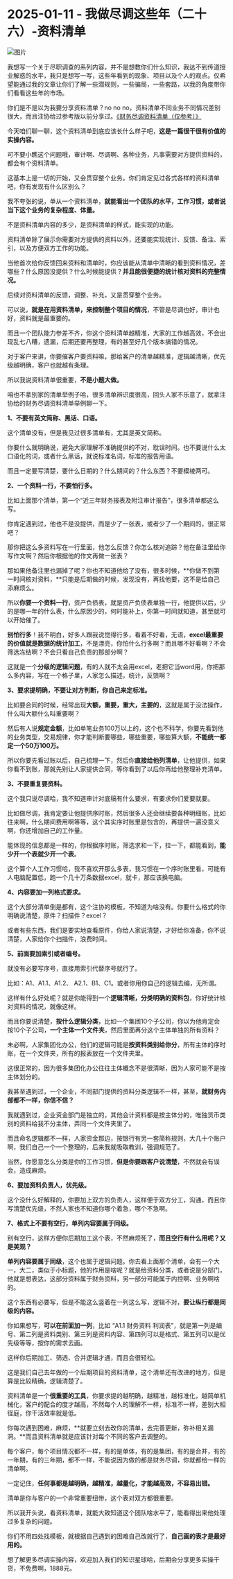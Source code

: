 # 2025-01-11 - 我做尽调这些年（二十六）-资料清单

![图片](https://mmbiz.qpic.cn/mmbiz_jpg/JTrAVGgvYRH0JNzOJlcAyxUq3ib6WueHp70eibr0via3sKU4dMk88jv7VL1YM0iaA0jDRpOv0gibIoBRHdjWiaclUXXg/640?wx_fmt=jpeg&from=appmsg&tp=webp&wxfrom=5&wx_lazy=1)

我想写一个关于尽职调查的系列内容，并不是想教你们什么知识，我达不到传道授业解惑的水平，我只是想写一写，这些年看到的现象、项目以及个人的观点。仅希望能通过我的文章让你们了解一些潜规则，一些骗局，一些套路，以我的角度带你们看看这些年的市场。

你们是不是以为我要分享资料清单？no no no，资料清单不同业务不同情况差别很大，而且注协给过参考版以前分享过。[《财务尽调资料清单（仅参考）》](https://mp.weixin.qq.com/s?__biz=MzUyNTI2NTY0MQ==&mid=2247489217&idx=1&sn=b8355f4cf32ffdcfc115bc34267754f2&scene=21#wechat_redirect)

今天咱们聊一聊，这个资料清单到底应该长什么样子吧，**这是一篇很干很有价值的实操内容。**

可不要小瞧这个问题哦，审计啊、尽调啊、各种业务，凡事需要对方提供资料的，都会有个资料清单。

这基本上是一切的开始，又会贯穿整个业务。你们肯定见过各式各样的资料清单吧，你有发现有什么区别么？

我不夸张的说，单从一个资料清单，**就能看出一个团队的水平，工作习惯，或者说当下这个业务的复杂程度、体量。**

不是资料清单内容的多少，是资料清单的样式，能实现的功能。

资料清单除了展示你需要对方提供的资料以外，还要能实现统计、反馈、备注、索引，以及方便双方工作的功能。

当他首次给你反馈回来资料和清单时，你应该能从清单中清晰的看到资料情况，差哪些？什么原因没提供？什么时候能提供？**并且能很便捷的统计核对资料的完整情况。**

后续对资料清单的反馈，调整、补充，又是贯穿整个业务。

可以说，**就是在用资料清单，来控制整个项目的情况**，不管是尽调也好，审计也好，资料就是最重要的。

而且一个团队能力参差不齐，你这个资料清单越精准，大家的工作越高效，不会出现乱七八糟，遗漏，后期还要再整理，有的甚至好几个版本搞错的情况。

对于客户来讲，你要催客户要资料嘛，那给客户的清单越精准，逻辑越清晰，优先级越明确，客户也就越有条理。

所以我说资料清单很重要，**不是小题大做。**

咱也不拿别家的清单举例子哈，很多清单辨识度很高，回头人家不乐意了，就拿注协给的财务尽调资料清单举例聊一下。



**1、不要有英文简称、黑话、口语。**

这个清单没有，但是我见过很多清单有，尤其是英文简称。

你要什么就明确说，避免大家理解不准确提供的不对，耽误时间。也不要说什么太口语化的词，或者什么黑话，就说标准名词，标准的报告用语。

而且一定要写清楚，要什么日期的？什么期间的？什么东西？不要模棱两可。

**2、一个资料一行，不要怕行多。**

比如上面那个清单，第一个“近三年财务报表及附注审计报告”，很多清单都这么写。

你肯定遇到过，他也不是没提供，而是少了一张表，或者少了一个期间的，很正常吧？

那你把这么多资料写在一行里面，他怎么反馈？你怎么核对追踪？他在备注里给你写作文啊？然后你根据他的作文再做一张表？

那如果他备注里也漏掉了呢？你也不知道他给了没有，很多时候，**你做不到第一时间核对资料，**只能是后期做的时候，发现没有，再找他要，这不是给自己添麻烦么。

所以**你要一个资料一行**，资产负债表，就是资产负债表单独一行，他提供以后，少的是哪一年的什么表，什么原因少的，何时能补上，你第一时间就知道，甚至就可以开始催了。

**别怕行多**！我不明白，好多人跟我说觉得行多，看着不好看，无语，**excel最重要的价值就是数据的统计加工**，不是漂亮，你怕什么行多啊？而且哪不好看啊？不会筛选冻结啊？不会只看自己负责的那部分啊？

这就是一个**分级的逻辑问题**，有的人就不太会用excel，老把它当word用，你把那么多内容，写在一个格子里，人家怎么描述，统计，反馈啊？

**3、要求提明确，不要让对方判断，你自己来定标准。**

比如要合同的时候，经常出现**大额，重要，重大，主要的**，这就是属于没法操作，什么叫大额什么叫重要啊？

然后有人说**规定金额**，比如单笔业务100万以上的，这个也不科学，你要先看到他的业务类型，交易规律，你才能判断要哪些，哪些重要，哪些算大额，**不能统一都定一个50万100万。**

所以你要先看过账以后，自己梳理一下，然后你**直接给他列清单**，让他提供，如果你看不到账，那就先别让人家提供合同，等你看到了以后你再给他整理补充清单。

**3、不要重复要资料。**

这个我只说尽调哈，我不知道审计对底稿有什么要求，有要求你们爱要就要。

比如做尽调，我肯定要让他提供序时账，然后很多人还会继续要各种明细账，比如往来啊，什么期间费用啊等等，这个其实序时账里是包含的，再提供一遍没意义啊，你还增加自己的工作量。

能体现的信息都是一样的，你根据序时账，筛选求和一下，拉一下，都能看到，**能少开一个表就少开一个表**。

这个算个人工作习惯哈，我不喜欢开那么多表，我习惯在一个序时账里看，可能有人电脑配置低，跑一个几十万条数据excel，就卡，那应该换电脑。

**4、内容要加一列格式要求。**

这个大部分清单倒是都有，这个注协的模板，不知道为啥没有。你要什么格式的你明确说清楚，原件？扫描件？excel？

或者有些东西，我们是要实地查看原件，你给人家说清楚，才好给你准备，你不说清楚，人家给你个扫描件，浪费时间。

**5、前面要加索引或者编号。**

就没有必要写序号，直接用索引代替序号就行了。

比如：A1、A1.1、A1.2、 A2.1、B1、C1。或者你用你自己的逻辑去编，无所谓。

这样有什么好处呢？就是你能得到一个**逻辑清晰，分类明确的资料包**，你好统计核对资料的情况，就像这样。





而且你要说清楚，**按什么逻辑分类**，比如一个集团10个子公司，你以为他肯定会按10个子公司，**一个主体一个文件夹**，然后里面再分这个主体单独的所有资料？

未必啊，人家集团化办公，他们的逻辑可能是**按资料类别给你分**，所有主体的序时账，在一个文件夹，所有的报表放在一个文件夹里。

这很正常的，因为很多集团化办公往往主体概念不是很清晰，因为人家可能不是按主体划分的。

我甚至遇到过，一个企业，不同部门提供的资料分类逻辑不一样，甚至，**就财务内部都不一样，你信不信？**

我就遇到过，企业资金部门是独立的，其他会计资料都是按主体分的，唯独货币类别的资料给我不分主体，弄同一个文件夹里了。

而且命名逻辑都不一样，人家资金那边，按银行有另一套简称规则，大几十个账户啊，我们自己一个一个整理的，后来我就吸取教训，强调规范了。

当然，你愿意怎么分类是你的工作习惯，**但是你要跟客户说清楚**，不然就会有误会，造成麻烦。

**6、要加资料负责人，优先级。**

这个没什么好解释的，你要加上双方的负责人，这样便于双方分工，沟通，而且你写清楚优先级，不然人家也不知道你哪个着急，哪个不急啊。

**7、格式上不要有空行，单列内容要属于同级。**

别有空行，这样方便你后期加工这个表，不然麻烦死了，**而且空行有什么用呢？又是美观？**

**单列内容要属于同级**，这个也属于逻辑问题。你去看上面那个清单，会有一个大一，大二，类似于小标题，他的作用是啥呢？就是给资料分类，或者说是分部门，他就是想表达，这部分资料属于财务资料，另一部分可能属于内控啊、业务啊啥的。

这个东西有必要写，但是不能这么竖着在一列这么写，逻辑不对，**要让纵行都是同级的内容。**

你如果想写，**可以在前面加一列**，比如 “A1.1 财务资料 利润表”，就是第一列是编号、第二列是资料类别、第三列是资料内容、第四列可以是格式、第五列可以是优先级等等，按你的需求去画。

这样你后期加工、筛选、合并逻辑才通，而且会很轻松。



这是我们自己去年做的一个后期项目的资料清单，这个清单还有改进的地方，但是算是比较精确，逻辑清楚了。

资料清单是一个**很重要的工具**，你要求提的越明确，越精准，越标准化，越简单机械化，客户的配合的度才越高，不然每个人的理解不一样，标准不一样，差别大相径庭，你干活效率就是低。

你每次遇到困难，麻烦，**就要立刻去改你的清单，去完善更新，弥补相关漏洞。**而且资料清单就是应该针对每个不同的客户去调整的。

每个客户，每个项目情况都不一样，有的是单体，有的是集团，有的是合并，有的一年期，有的三年期，都不一样，不能说因为做的都是财务尽调，你就都给一样的清单啊。

一定记住，**任何事都是越明确，越精准，越量化，才能越高效，不容易出错。**

清单是你与客户的一个非常重要纽带，这个表对双方都很重要。

所以我开头说，看资料清单，就能大致知道这个团队啥水平了，能看得出来他处理过多复杂的问题。

你们不用四处找模板，就根据自己遇到的困难自己改就行了，**自己画的表才是最好用的。**

想了解更多尽调实操内容，欢迎加入我们的知识星球哈，后期会分享更多实操干货，不免费啊，1888元。
